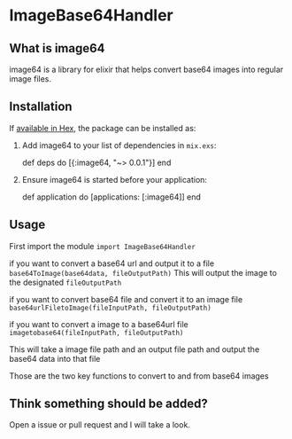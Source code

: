 # ImageBase64Handler

## What is image64
image64 is a library for elixir that helps convert base64 images into regular image files.

## Installation

If [available in Hex](https://hex.pm/docs/publish), the package can be installed as:

  1. Add image64 to your list of dependencies in `mix.exs`:

        def deps do
          [{:image64, "~> 0.0.1"}]
        end

  2. Ensure image64 is started before your application:

        def application do
          [applications: [:image64]]
        end

## Usage

First import the module
`import ImageBase64Handler`

if you want to convert a base64 url and output it to a file 
`base64ToImage(base64data, fileOutputPath)`
This will output the image to the designated `fileOutputPath`

if you want to convert base64 file and convert it to an image file
`base64urlFiletoImage(fileInputPath, fileOutputPath)`

if you want to convert a image to a base64url file
`imagetobase64(fileInputPath, fileOutputPath)`

This will take a image file path and an output file path and output the base64 data into that file

Those are the two key functions to convert to and from base64 images

## Think something should be added?
Open a issue or pull request and I will take a look.
